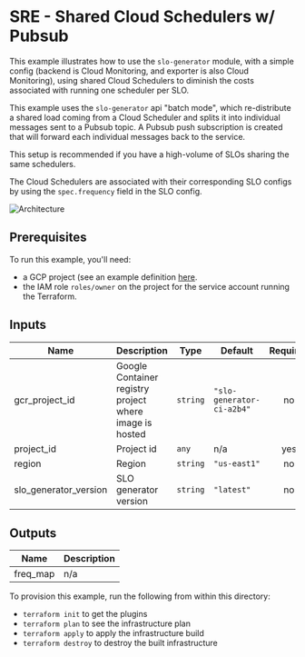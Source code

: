 # SRE - Shared Cloud Schedulers w/ Pubsub

This example illustrates how to use the `slo-generator` module, with a simple
config (backend is Cloud Monitoring, and exporter is also Cloud Monitoring),
using shared Cloud Schedulers to diminish the costs associated with running
one scheduler per SLO.

This example uses the `slo-generator` api "batch mode", which re-distribute a
shared load coming from a Cloud Scheduler and splits it into individual messages
sent to a Pubsub topic. A Pubsub push subscription is created that will forward
each individual messages back to the service.

This setup is recommended if you have a high-volume of SLOs sharing the same
schedulers.

The Cloud Schedulers are associated with their corresponding SLO configs by
using the `spec.frequency` field in the SLO config.

![Architecture](./arch.png)

## Prerequisites

To run this example, you'll need:

- a GCP project (see an example definition [here](../../test/setup/main.tf).
- the IAM role `roles/owner` on the project for the service account running the Terraform.


<!-- BEGINNING OF PRE-COMMIT-TERRAFORM DOCS HOOK -->
## Inputs

| Name | Description | Type | Default | Required |
|------|-------------|------|---------|:--------:|
| gcr\_project\_id | Google Container registry project where image is hosted | `string` | `"slo-generator-ci-a2b4"` | no |
| project\_id | Project id | `any` | n/a | yes |
| region | Region | `string` | `"us-east1"` | no |
| slo\_generator\_version | SLO generator version | `string` | `"latest"` | no |

## Outputs

| Name | Description |
|------|-------------|
| freq\_map | n/a |

<!-- END OF PRE-COMMIT-TERRAFORM DOCS HOOK -->

To provision this example, run the following from within this directory:
- `terraform init` to get the plugins
- `terraform plan` to see the infrastructure plan
- `terraform apply` to apply the infrastructure build
- `terraform destroy` to destroy the built infrastructure
